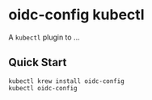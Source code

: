 # oidc-config kubectl

A `kubectl` plugin to ...

## Quick Start

```
kubectl krew install oidc-config
kubectl oidc-config
```

